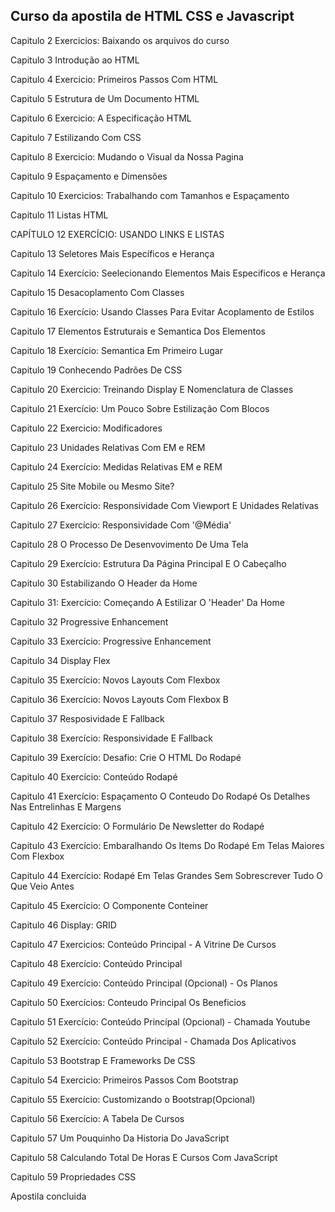  <h2>Curso da apostila de HTML CSS e Javascript</h2> 

 <p>Capitulo 2 Exercicios: Baixando os arquivos do curso<p>

 <p>Capitulo 3 Introdução ao HTML</p> 

 <p>Capitulo 4 Exercicio: Primeiros Passos Com HTML</p>

 <p>Capitulo 5 Estrutura de Um Documento HTML</p>

 <p>Capitulo 6 Exercicio: A Especificação HTML</p>
 
 <p>Capitulo 7 Estilizando Com CSS</p>

 <p>Capitulo 8 Exercicio: Mudando o Visual da Nossa Pagina</p>

 <p>Capitulo 9 Espaçamento e Dimensões</p>

 <p>Capitulo 10 Exercicios: Trabalhando com Tamanhos e Espaçamento</p>

 <p>Capitulo 11 Listas HTML</p>

 <p>CAPÍTULO 12 EXERCÍCIO: USANDO LINKS E LISTAS</p> 

 <p>Capitulo 13 Seletores Mais Específicos e Herança</p>

 <p>Capitulo 14 Exercício: Seelecionando Elementos Mais Especificos e Herança</p>

 <p>Capitulo 15 Desacoplamento Com Classes</p>

 <p>Capitulo 16 Exercício: Usando Classes Para Evitar Acoplamento de Estilos</p>

 <p>Capitulo 17 Elementos Estruturais e Semantica Dos Elementos<p>

 <p>Capitulo 18 Exercício: Semantica Em Primeiro Lugar</p>

 <p>Capitulo 19 Conhecendo Padrões De CSS</p>

 <p>Capitulo 20 Exercicio: Treinando Display E Nomenclatura de Classes</p> 

 <p>Capitulo 21 Exercício: Um Pouco Sobre Estilização Com Blocos</p>

 Capitulo 22 Exercicio: Modificadores

 Capitulo 23 Unidades Relativas Com EM e REM

 Capitulo 24 Exercício: Medidas Relativas EM e REM

 Capitulo 25 Site Mobile ou Mesmo Site?

 Capitulo 26 Exercício: Responsividade Com Viewport E Unidades Relativas

 Capitulo 27 Exercício: Responsividade Com '@Média'

 Capitulo 28 O Processo De Desenvovimento De Uma Tela

 Capitulo 29 Exercício: Estrutura Da Página Principal E O Cabeçalho 

 Capitulo 30 Estabilizando O Header da Home

 Capitulo 31: Exercício: Começando A Estilizar O 'Header' Da Home

 Capitulo 32 Progressive Enhancement 

 Capitulo 33 Exercício: Progressive Enhancement
 
 Capitulo 34 Display Flex

 Capitulo 35 Exercício: Novos Layouts Com Flexbox

 Capitulo 36 Exercício: Novos Layouts Com Flexbox B

 Capitulo 37 Resposividade E Fallback 

 Capitulo 38 Exercício: Responsividade E Fallback

 Capitulo 39 Exercício: Desafio: Crie O HTML Do Rodapé

 Capitulo 40 Exercício: Conteúdo Rodapé

 Capitulo 41 Exercício: Espaçamento O Conteudo Do Rodapé
             Os Detalhes Nas Entrelinhas E Margens

 Capitulo 42 Exercício: O Formulário De Newsletter do Rodapé

 Capitulo 43 Exercício: Embaralhando Os Items Do Rodapé Em 
             Telas Maiores Com Flexbox

 Capitulo 44 Exercício: Rodapé Em Telas Grandes Sem Sobrescrever
             Tudo O Que Veio Antes

 Capitulo 45 Exercício: O Componente Conteiner

 Capitulo 46 Display: GRID

 Capitulo 47 Exercicios: Conteúdo Principal - A Vitrine De
             Cursos
             
 Capitulo 48 Exercício: Conteúdo Principal

 Capitulo 49 Exercício: Conteúdo Principal
             (Opcional) - Os Planos

 Capitulo 50 Exercícios: Conteudo Principal
             Os Beneficios

 Capitulo 51 Exercício: Conteúdo Principal 
             (Opcional) - Chamada Youtube

 Capitulo 52 Exercício: Conteúdo Principal - 
             Chamada Dos Aplicativos

 Capitulo 53 Bootstrap E Frameworks De CSS

 Capitulo 54 Exercicio: Primeiros Passos Com Bootstrap

 Capitulo 55 Exercício: Customizando o Bootstrap(Opcional)

 Capitulo 56 Exercício: A Tabela De Cursos

 Capitulo 57 Um Pouquinho Da Historia Do JavaScript

 Capitulo 58 Calculando Total De Horas E Cursos Com JavaScript

 Capitulo 59 Propriedades CSS

 Apostila concluida  

                         
                         

             

              

                                                              

 